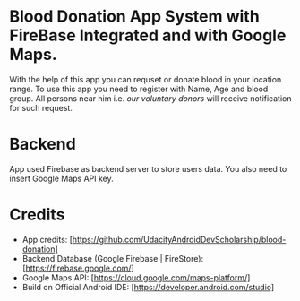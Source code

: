 # Blood Donation App System with FireBase Integrated and with Google Maps.

  
With the help of this app you can requset or donate blood in your location range.
To use this app you need to register with Name, Age and blood group. All persons near him i.e. _our voluntary donors_ will receive notification for such request. 

# Backend

App used Firebase as backend server to store users data.
You also need to insert Google Maps API key.

# Credits
* App credits: [https://github.com/UdacityAndroidDevScholarship/blood-donation]
* Backend Database (Google Firebase | FireStore): [https://firebase.google.com/]
* Google Maps API: [https://cloud.google.com/maps-platform/]
* Build on Official Android IDE: [https://developer.android.com/studio]
